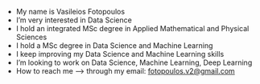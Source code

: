 - My name is Vasileios Fotopoulos
- I’m very interested in Data Science
- I hold an integrated MSc degree in Applied Mathematical and Physical Sciences
- I hold a MSc degree in Data Science and Machine Learning
- I keep improving my Data Science and Machine Learning skills
- I’m looking to work on Data Science, Machine Learning, Deep Learning
- How to reach me --> through my email: fotopoulos.v2@gmail.com

<!---
fotopoulos-v/fotopoulos-v is a ✨ special ✨ repository because its `README.md` (this file) appears on your GitHub profile.
You can click the Preview link to take a look at your changes.
--->
